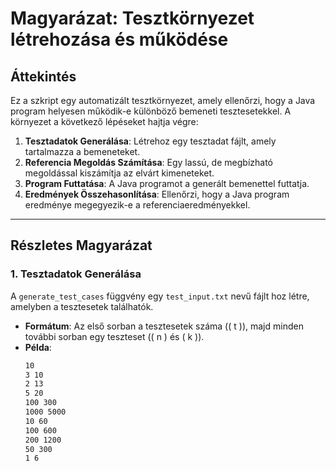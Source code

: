 # Magyarázat: Tesztkörnyezet létrehozása és működése

## Áttekintés
Ez a szkript egy automatizált tesztkörnyezet, amely ellenőrzi, hogy a Java program helyesen működik-e különböző bemeneti tesztesetekkel. A környezet a következő lépéseket hajtja végre:

1. **Tesztadatok Generálása**: Létrehoz egy tesztadat fájlt, amely tartalmazza a bemeneteket.
2. **Referencia Megoldás Számítása**: Egy lassú, de megbízható megoldással kiszámítja az elvárt kimeneteket.
3. **Program Futtatása**: A Java programot a generált bemenettel futtatja.
4. **Eredmények Összehasonlítása**: Ellenőrzi, hogy a Java program eredménye megegyezik-e a referenciaeredményekkel.

---

## Részletes Magyarázat

### 1. **Tesztadatok Generálása**
A `generate_test_cases` függvény egy `test_input.txt` nevű fájlt hoz létre, amelyben a tesztesetek találhatók. 
- **Formátum**: Az első sorban a tesztesetek száma (\( t \)), majd minden további sorban egy teszteset (\( n \) és \( k \)).
- **Példa**:
  ```txt
  10
  3 10
  2 13
  5 20
  100 300
  1000 5000
  10 60
  100 600
  200 1200
  50 300
  1 6
